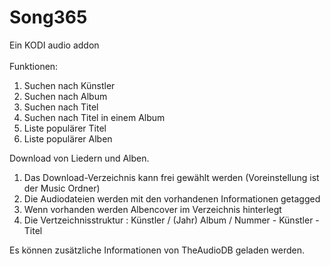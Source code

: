 # Song365
Ein KODI audio addon<br><br>
Funktionen:
1. Suchen nach Künstler
2. Suchen nach Album
3. Suchen nach Titel
4. Suchen nach Titel in einem Album
5. Liste populärer Titel
6. Liste populärer Alben

Download von Liedern und Alben.
1. Das Download-Verzeichnis kann frei gewählt werden (Voreinstellung ist der Music Ordner)
2. Die Audiodateien werden mit den vorhandenen Informationen getagged
3. Wenn vorhanden werden Albencover im Verzeichnis hinterlegt
4. Die Vertzeichnisstruktur : Künstler / (Jahr) Album / Nummer - Künstler - Titel

Es können zusätzliche Informationen von TheAudioDB geladen werden.
